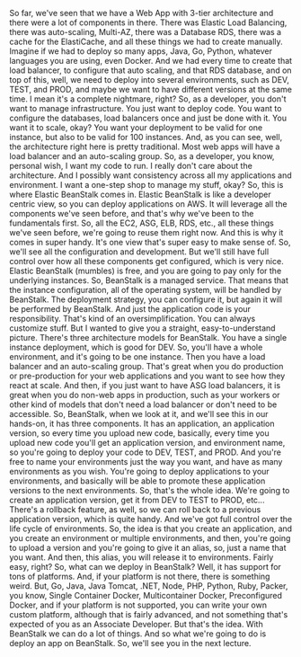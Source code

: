 
<v Narrator>So far, we've seen that we have a</v>
Web App with 3-tier architecture
and there were a lot of components in there.
There was Elastic Load Balancing,
there was auto-scaling, Multi-AZ,
there was a Database RDS,
there was a cache for the ElastiCache,
and all these things we had to create manually.
Imagine if we had to deploy so many apps,
Java, Go, Python,
whatever languages you are using, even Docker.
And we had every time to create that load balancer,
to configure that auto scaling,
and that RDS database, and on top of this,
well, we need to deploy into several environments,
such as DEV, TEST, and PROD, and maybe
we want to have different versions at the same time.
I mean it's a complete nightmare, right?
So, as a developer, you don't
want to manage infrastructure.
You just want to deploy code.
You want to configure the databases, load balancers
once and just be done with it.
You want it to scale, okay?
You want your deployment to be valid for one instance,
but also to be valid for 100 instances.
And, as you can see, well,
the architecture right here is pretty traditional.
Most web apps will have a load balancer
and an auto-scaling group.
So, as a developer, you know, personal wish,
I want my code to run.
I really don't care about the architecture.
And I possibly want consistency across
all my applications and environment.
I want a one-step shop to manage my stuff, okay?
So, this is where Elastic BeanStalk comes in.
Elastic BeanStalk is like a developer centric view,
so you can deploy applications on AWS.
It will leverage all the components we've seen before,
and that's why we've been to the fundamentals first.
So, all the EC2, ASG, ELB, RDS, etc.,
all these things we've seen before,
we're going to reuse them right now.
And this is why it comes in super handy.
It's one view that's super easy to make sense of.
So, we'll see all the configuration and development.
But we'll still have full control over
how all these components get configured,
which is very nice.
Elastic BeanStalk (mumbles) is free,
and you are going to pay only
for the underlying instances.
So, BeanStalk is a managed service.
That means that the instance configuration,
all of the operating system,
will be handled by BeanStalk.
The deployment strategy, you can configure it,
but again it will be performed by BeanStalk.
And just the application code is your responsibility.
That's kind of an oversimplification.
You can always customize stuff.
But I wanted to give you a straight,
easy-to-understand picture.
There's three architecture models for BeanStalk.
You have a single instance deployment,
which is good for DEV.
So, you'll have a whole environment,
and it's going to be one instance.
Then you have a load balancer and an auto-scaling group.
That's great when you do production or
pre-production for your web applications
and you want to see how they react at scale.
And then, if you just want to have ASG load balancers,
it is great when you do non-web apps in production,
such as your workers or other kind of models
that don't need a load balancer
or don't need to be accessible.
So, BeanStalk, when we look at it,
and we'll see this in our hands-on,
it has three components.
It has an application, an application version,
so every time you upload new code,
basically, every time you upload new code
you'll get an application version,
and environment name, so you're going
to deploy your code to DEV, TEST, and PROD.
And you're free to name your environments
just the way you want,
and have as many environments as you wish.
You're going to deploy applications
to your environments,
and basically will be able to promote
these application versions to the next environments.
So, that's the whole idea.
We're going to create an application version,
get it from DEV to TEST to PROD, etc...
There's a rollback feature, as well,
so we can roll back to a previous application version,
which is quite handy.
And we've got full control over
the life cycle of environments.
So, the idea is that you create an application,
and you create an environment or multiple environments,
and then, you're going to upload a version
and you're going to give it an alias,
so, just a name that you want.
And then, this alias, you will release it to environments.
Fairly easy, right?
So, what can we deploy in BeanStalk?
Well, it has support for tons of platforms.
And, if your platform is not there,
there is something weird.
But, Go, Java, Java Tomcat, .NET, Node, PHP, Python,
Ruby, Packer, you know, Single Container Docker,
Multicontainer Docker, Preconfigured Docker,
and if your platform is not supported,
you can write your own custom platform,
although that is fairly advanced,
and not something that's expected of you
as an Associate Developer.
But that's the idea.
With BeanStalk we can do a lot of things.
And so what we're going to do is
deploy an app on BeanStalk.
So, we'll see you in the next lecture.